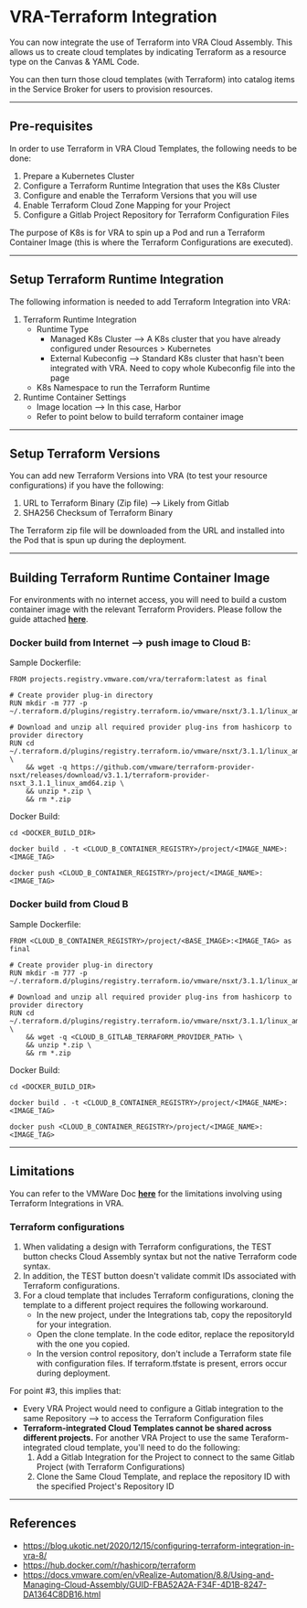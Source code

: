 # **VRA-Terraform Integration**

You can now integrate the use of Terraform into VRA Cloud Assembly. This allows us to create cloud templates by indicating Terraform as a resource type on the Canvas & YAML Code. 

You can then turn those cloud templates (with Terraform) into catalog items in the Service Broker for users to provision resources. 

---
## **Pre-requisites**

In order to use Terraform in VRA Cloud Templates, the following needs to be done: 
1. Prepare a Kubernetes Cluster
2. Configure a Terraform Runtime Integration that uses the K8s Cluster
3. Configure and enable the Terraform Versions that you will use
4. Enable Terraform Cloud Zone Mapping for your Project
5. Configure a Gitlab Project Repository for Terraform Configuration Files

The purpose of K8s is for VRA to spin up a Pod and run a Terraform Container Image (this is where the Terraform Configurations are executed). 

---
## **Setup Terraform Runtime Integration**

The following information is needed to add Terraform Integration into VRA: 
1. Terraform Runtime Integration 
     - Runtime Type
       - Managed K8s Cluster --> A K8s cluster that you have already configured under Resources > Kubernetes
       - External Kubeconfig --> Standard K8s cluster that hasn't been integrated with VRA. Need to copy whole Kubeconfig file into the page 
     - K8s Namespace to run the Terraform Runtime 
2. Runtime Container Settings
      - Image location --> In this case, Harbor
      - Refer to point below to build terraform container image

---
## **Setup Terraform Versions**

You can add new Terraform Versions into VRA (to test your resource configurations) if you have the following: 
1. URL to Terraform Binary (Zip file) --> Likely from Gitlab 
2. SHA256 Checksum of Terraform Binary

The Terraform zip file will be downloaded from the URL and installed into the Pod that is spun up during the deployment. 

---
## **Building Terraform Runtime Container Image**

For environments with no internet access, you will need to build a custom container image with the relevant Terraform Providers. Please follow the guide attached **[here](https://docs.vmware.com/en/vRealize-Automation/8.8/Using-and-Managing-Cloud-Assembly/GUID-FBA52A2A-F34F-4D1B-8247-DA1364C8DB16.html)**.

### **Docker build from Internet --> push image to Cloud B:**

Sample Dockerfile:

    FROM projects.registry.vmware.com/vra/terraform:latest as final

    # Create provider plug-in directory
    RUN mkdir -m 777 -p ~/.terraform.d/plugins/registry.terraform.io/vmware/nsxt/3.1.1/linux_amd64

    # Download and unzip all required provider plug-ins from hashicorp to provider directory
    RUN cd ~/.terraform.d/plugins/registry.terraform.io/vmware/nsxt/3.1.1/linux_amd64 \
        && wget -q https://github.com/vmware/terraform-provider-nsxt/releases/download/v3.1.1/terraform-provider-nsxt_3.1.1_linux_amd64.zip \
        && unzip *.zip \
        && rm *.zip


Docker Build:

    cd <DOCKER_BUILD_DIR>

    docker build . -t <CLOUD_B_CONTAINER_REGISTRY>/project/<IMAGE_NAME>:<IMAGE_TAG>

    docker push <CLOUD_B_CONTAINER_REGISTRY>/project/<IMAGE_NAME>:<IMAGE_TAG>

### **Docker build from Cloud B**

Sample Dockerfile:

    FROM <CLOUD_B_CONTAINER_REGISTRY>/project/<BASE_IMAGE>:<IMAGE_TAG> as final

    # Create provider plug-in directory
    RUN mkdir -m 777 -p ~/.terraform.d/plugins/registry.terraform.io/vmware/nsxt/3.1.1/linux_amd64

    # Download and unzip all required provider plug-ins from hashicorp to provider directory
    RUN cd ~/.terraform.d/plugins/registry.terraform.io/vmware/nsxt/3.1.1/linux_amd64 \
        && wget -q <CLOUD_B_GITLAB_TERRAFORM_PROVIDER_PATH> \
        && unzip *.zip \
        && rm *.zip

Docker Build:

    cd <DOCKER_BUILD_DIR>

    docker build . -t <CLOUD_B_CONTAINER_REGISTRY>/project/<IMAGE_NAME>:<IMAGE_TAG>

    docker push <CLOUD_B_CONTAINER_REGISTRY>/project/<IMAGE_NAME>:<IMAGE_TAG>

---
## **Limitations**

You can refer to the VMWare Doc **[here](https://docs.vmware.com/en/vRealize-Automation/8.8/Using-and-Managing-Cloud-Assembly/GUID-FE4AC633-E1BF-4E52-82DC-D38E90A7006B.html)** for the limitations involving using Terraform Integrations in VRA. 

### **Terraform configurations**
1. When validating a design with Terraform configurations, the TEST button checks Cloud Assembly syntax but not the native Terraform code syntax.
2. In addition, the TEST button doesn't validate commit IDs associated with Terraform configurations.
3. For a cloud template that includes Terraform configurations, cloning the template to a different project requires the following workaround.
     - In the new project, under the Integrations tab, copy the repositoryId for your integration.
     - Open the clone template. In the code editor, replace the repositoryId with the one you copied.
     - In the version control repository, don't include a Terraform state file with configuration files. If terraform.tfstate is present, errors occur during deployment.

For point #3, this implies that: 
- Every VRA Project would need to configure a Gitlab integration to the same Repository --> to access the Terraform Configuration files 
- **Terraform-integrated Cloud Templates cannot be shared across different projects.** For another VRA Project to use the same Teraform-integrated cloud template, you'll need to do the following: 
  1. Add a Gitlab Integration for the Project to connect to the same Gitlab Project (with Terraform Configurations)
  2. Clone the Same Cloud Template, and replace the repository ID with the specified Project's Repository ID



---
## **References**
- https://blog.ukotic.net/2020/12/15/configuring-terraform-integration-in-vra-8/
- https://hub.docker.com/r/hashicorp/terraform
- https://docs.vmware.com/en/vRealize-Automation/8.8/Using-and-Managing-Cloud-Assembly/GUID-FBA52A2A-F34F-4D1B-8247-DA1364C8DB16.html